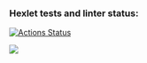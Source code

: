 ### Hexlet tests and linter status:

[![Actions Status](https://github.com/DariaKobeleva/frontend-project-lvl1/workflows/hexlet-check/badge.svg)](https://github.com/DariaKobeleva/frontend-project-lvl1/actions)

<a href="https://codeclimate.com/github/DariaKobeleva/frontend-project-lvl1/maintainability"><img src="https://api.codeclimate.com/v1/badges/28c6431e5c57153ab759/maintainability" /></a>
